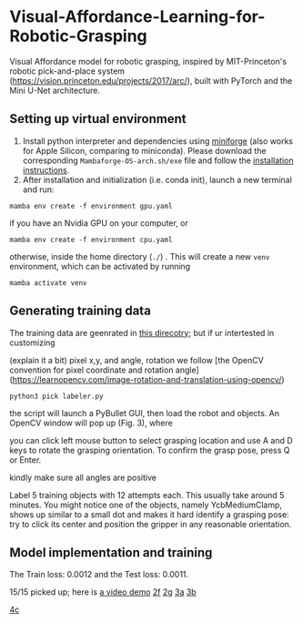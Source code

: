# Visual-Affordance-Learning-for-Robotic-Grasping
Visual Affordance model for robotic grasping, inspired by MIT-Princeton's robotic pick-and-place system (https://vision.princeton.edu/projects/2017/arc/), built with PyTorch and the Mini U-Net architecture.

## Setting up virtual environment

1. Install python interpreter and dependencies using [miniforge](https://github.com/conda-forge/miniforge#mambaforge)
(also works for Apple Silicon, comparing to miniconda). 
Please download the corresponding `Mambaforge-OS-arch.sh/exe` file 
and follow the [installation instructions](https://github.com/conda-forge/miniforge#install). 
2. After installation and initialization (i.e. conda init), 
launch a new terminal and run:
```shell
mamba env create -f environment gpu.yaml
```
if you have an Nvidia GPU on your computer, or
```shell
mamba env create -f environment cpu.yaml
```
otherwise, inside the home directory (`./`) . 
This will create a new `venv` environment, 
which can be activated by running 
```shell
mamba activate venv
```

## Generating training data
The training data are geenrated in [this direcotry](./data/labels); but if ur intertested
in customizing 

(explain it a bit) pixel x,y, and angle, rotation we follow [the
OpenCV convention for pixel coordinate and rotation angle]
(https://learnopencv.com/image-rotation-and-translation-using-opencv/)

```shell
python3 pick labeler.py
```

the script will launch a PyBullet GUI, then load the robot and objects. 
An OpenCV window will pop up (Fig. 3), where

you can click left mouse button to select grasping location and use A and D 
keys to rotate the grasping orientation. To confirm the grasp pose, press Q 
or Enter.

kindly make sure all angles are positive 

Label 5 training objects with 12 attempts each. This usually take around 
5 minutes. You might notice one of the objects, namely YcbMediumClamp, shows 
up similar to a small dot and makes it hard identify a grasping pose: try to 
click its center and position the gripper in any reasonable orientation.

## Model implementation and training 
The Train loss: 0.0012 and the Test loss: 0.0011.

15/15 picked up; here is [a video demo]()
[2f](https://drive.google.com/file/d/1dWeUKuE8m-GtMdkNEcTAUNQsTxbnP0WC/view)
[2g](https://drive.google.com/file/d/1e8HI5OHMS88Ywdosk3it1a4uNcB6w38x/view)
[3a]()
[3b]()

[4c](https://drive.google.com/file/d/1Q9LcQxrtYUXTB1zSPpcEyC7mNL_jyKkc/view)
